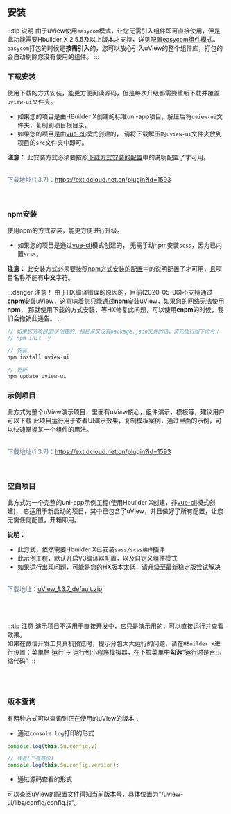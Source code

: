 ## 安装

<demo-model url="/"></demo-model>


:::tip 说明
由于uView使用`easycom`模式，让您无需引入组件即可直接使用，但是此功能需要Hbuilder X 2.5.5及以上版本才支持，详见[配置easycom组件模式](/components/quickstart.html#_3-配置easycom组件模式)。
`easycom`打包的时候是**按需引入**的，您可以放心引入uView的整个组件库，打包的会自动剔除您没有使用的组件。
:::


### 下载安装

使用下载的方式安装，能更方便阅读源码，但是每次升级都需要重新下载并覆盖`uview-ui`文件夹。

- 如果您的项目是由HBuilder X创建的标准uni-app项目，解压后将`uview-ui`文件夹，复制到项目根目录。
- 如果您的项目是由[vue-cli](https://uniapp.dcloud.io/quickstart?id=_2-%e9%80%9a%e8%bf%87vue-cli%e5%91%bd%e4%bb%a4%e8%a1%8c)模式创建的，
请将下载解压的`uview-ui`文件夹放到项目的`src`文件夹中即可。


**注意：**  此安装方式必须要按照[下载方式安装的配置](/components/downloadSetting.html)中的说明配置了才可用。

<br>
<div @click="downloadPost(2)" class="download-link">
	<!-- 下载地址：<a href="https://download.uviewui.com/uView_1.3.6.zip">uView_1.3.6.zip</a> -->
	下载地址(1.3.7)：<a target="_blank" href="https://ext.dcloud.net.cn/plugin?id=1593">https://ext.dcloud.net.cn/plugin?id=1593</a>
</div>
<br>
<br>



### npm安装
使用npm的方式安装，能更方便进行升级。  

- 如果您的项目是通过[vue-cli](https://uniapp.dcloud.io/quickstart?id=_2-%e9%80%9a%e8%bf%87vue-cli%e5%91%bd%e4%bb%a4%e8%a1%8c)模式创建的，
无需手动npm安装`scss`，因为已内置`scss`。


**注意：**  此安装方式必须要按照[npm方式安装的配置](/components/npmSetting.html)中的说明配置了才可用，且项目名称不能有**中文**字符。

:::danger 注意！
由于HX编译错误的原因的，目前(2020-05-06)不支持通过**cnpm**安装uView，这意味着您只能通过**npm**安装uView，如果您的网络无法使用**npm**，
那就使用下载的方式安装，等HX修复此问题，可以使用**cnpm**的时候，我们会撤销此通告。
:::

```js
// 如果您的项目是HX创建的，根目录又没有package.json文件的话，请先执行如下命令：
// npm init -y

// 安装
npm install uview-ui

// 更新
npm update uview-ui
```



### 示例项目

此方式为整个uView演示项目，里面有uView核心，组件演示，模板等，建议用户可以下载
此项目运行用于查看UI演示效果，复制模板案例，通过里面的示例，可以快速掌握某一个组件的用法。

<br>
<div @click="downloadPost(3)" class="download-link">
	<!-- 下载地址：<a href="https://download.uviewui.com/uView_1.3.6_demo.zip">uView_1.3.6_demo.zip</a> -->
	下载地址(1.3.7)：<a target="_blank" href="https://ext.dcloud.net.cn/plugin?id=1593">https://ext.dcloud.net.cn/plugin?id=1593</a>
</div>
<br>
<br>


### 空白项目

此方式为一个完整的uni-app示例工程(使用Hbuilder X创建，非[vue-cli](https://uniapp.dcloud.io/quickstart?id=_2-%e9%80%9a%e8%bf%87vue-cli%e5%91%bd%e4%bb%a4%e8%a1%8c)模式创建)，
它适用于新启动的项目，其中已包含了uView，并且做好了所有配置，让您无需任何配置，开箱即用。


**说明：**

- 此方式，依然需要Hbuilder X已安装`sass/scss编译`插件
- 此示例工程，默认开启V3编译器配置，以及自定义组件模式
- 如果运行出现问题，可能是您的HX版本太低，请升级至最新稳定版尝试解决

<br>
<div @click="downloadPost(1)" class="download-link">
	下载地址：<a href="https://download.uviewui.com/uView_1.3.7_default.zip">uView_1.3.7_default.zip</a>
</div>
<br>
<br>


<br>

:::tip 注意
演示项目不适用于直接开发中，它只是演示用的，可以直接运行并查看效果。  
如果在微信开发工具真机预览时，提示分包太大运行的问题，请在`HBuilder X`进行设置：菜单栏  运行 -> 运行到小程序模拟器，在下拉菜单中**勾选**"运行时是否压缩代码"
:::

<br>
<br>

### 版本查询

有两种方式可以查询到正在使用的uView的版本：  

- 通过`console.log`打印的形式

```js
console.log(this.$u.config.v);

// 或者(二者等价)
console.log(this.$u.config.version);
```


- 通过源码查看的形式

可以查阅uView的配置文件得知当前版本号，具体位置为"/uview-ui/libs/config/config.js"。


<script>
import axios from "axios";
export default {
	data() {
		return {
			
		}
	},
	methods: {
		downloadPost(type) {
			let url = this.$themeConfig.baseUrl + '/index/index/download';
			axios.post(url, {
			    type: type,
			})
			.then(function (response) {
			    // console.log(response);
			})
			.catch(function (error) {
			   // console.log(error);
			});
		}
	}
}
</script>


<style scoped>
.download-link {
	font-size: 14px;
	color: #5e6d82;
}
</style>